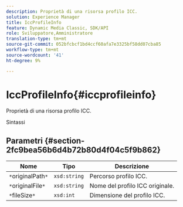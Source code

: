 ```yaml
---
description: Proprietà di una risorsa profilo ICC.
solution: Experience Manager
title: IccProfileInfo
feature: Dynamic Media Classic, SDK/API
role: Sviluppatore,Amministratore
translation-type: tm+mt
source-git-commit: 052bfcbcf1bd4ccf60afa7e3325bf58dd07cba85
workflow-type: tm+mt
source-wordcount: '41'
ht-degree: 9%

---
```



# IccProfileInfo{#iccprofileinfo}

Proprietà di una risorsa profilo ICC.

Sintassi

## Parametri {#section-2fc9bea56b6d4b72b80d4f04c5f9b862}

| Nome | Tipo | Descrizione |
|---|---|---|
| `*`originalPath`*` | `xsd:string` | Percorso profilo ICC. |
| `*`originalFile`*` | `xsd:string` | Nome del profilo ICC originale. |
| `*`fileSize`*` | `xsd:int` | Dimensione del profilo ICC. |


